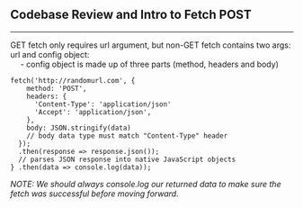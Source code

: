 ## Codebase Review and Intro to Fetch POST

***

GET fetch only requires url argument, but non-GET fetch contains two args: url and config object: <br>
&emsp; - config object is made up of three parts (method, headers and body)
~~~
fetch('http://randomurl.com', {
    method: 'POST',
    headers: {
      'Content-Type': 'application/json'
      'Accept': 'application/json',
    },
    body: JSON.stringify(data) 
    // body data type must match "Content-Type" header
  });
  .then(response => response.json()); 
  // parses JSON response into native JavaScript objects
} .then(data => console.log(data));
~~~

*NOTE: We should always console.log our returned data to make sure the fetch was successful before moving forward.*

